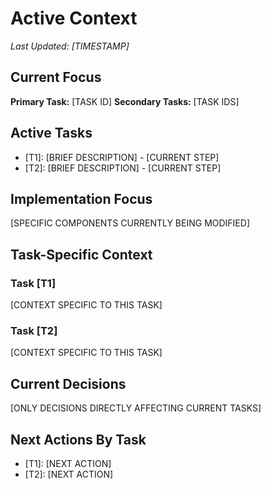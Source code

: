 # Active Context

*Last Updated: [TIMESTAMP]*

## Current Focus
**Primary Task:** [TASK ID]
**Secondary Tasks:** [TASK IDS]

## Active Tasks
- [T1]: [BRIEF DESCRIPTION] - [CURRENT STEP]
- [T2]: [BRIEF DESCRIPTION] - [CURRENT STEP]

## Implementation Focus
[SPECIFIC COMPONENTS CURRENTLY BEING MODIFIED]

## Task-Specific Context

### Task [T1]
[CONTEXT SPECIFIC TO THIS TASK]

### Task [T2]
[CONTEXT SPECIFIC TO THIS TASK]

## Current Decisions
[ONLY DECISIONS DIRECTLY AFFECTING CURRENT TASKS]

## Next Actions By Task
- [T1]: [NEXT ACTION]
- [T2]: [NEXT ACTION]
